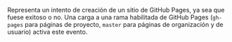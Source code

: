 Representa un intento de creación de un sitio de GitHub Pages, ya sea que fuese exitoso o no. Una carga a una rama habilitada de GitHub Pages (`gh-pages` para páginas de proyecto, `master` para páginas de organización y de usuario) activa este evento.